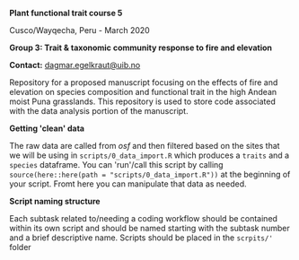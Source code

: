 **Plant functional trait course 5**

Cusco/Wayqecha, Peru - March 2020

**Group 3: Trait & taxonomic community response to fire and elevation**

**Contact:** dagmar.egelkraut@uib.no

Repository for a proposed manuscript focusing on the effects of fire and elevation on species composition and functional trait in the high Andean moist Puna grasslands. This repository is used to store code associated with the data analysis portion of the manuscript.

**Getting 'clean' data**

The raw data are called from _osf_ and then filtered based on the sites that we will be using in `scripts/0_data_import.R` which produces a `traits` and a `species` dataframe. You can 'run'/call this script by calling `source(here::here(path = "scripts/0_data_import.R"))` at the beginning of your script. Fromt here you can manipulate that data as needed.

**Script naming structure**

Each subtask related to/needing a coding workflow should be contained within its own script and should be named starting with the subtask number and a brief descriptive name. Scripts should be placed in the `scrpits/'` folder
